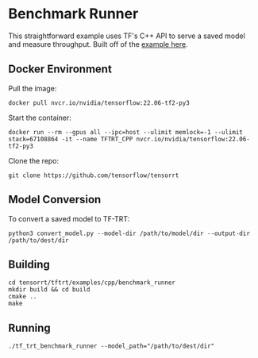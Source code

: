 # Benchmark Runner

This straightforward example uses TF's C++ API to serve a saved model and measure throughput. Built off of the [example here](https://github.com/tensorflow/tensorrt/tree/fb0a2cf638c8707041e42451c601247f04c7e6d8/tftrt/examples/cpp/image-classification).

## Docker Environment

Pull the image:

```
docker pull nvcr.io/nvidia/tensorflow:22.06-tf2-py3
```

Start the container:

```
docker run --rm --gpus all --ipc=host --ulimit memlock=-1 --ulimit stack=67108864 -it --name TFTRT_CPP nvcr.io/nvidia/tensorflow:22.06-tf2-py3
```

Clone the repo:

```
git clone https://github.com/tensorflow/tensorrt
```

## Model Conversion

To convert a saved model to TF-TRT:

```
python3 convert_model.py --model-dir /path/to/model/dir --output-dir /path/to/dest/dir
```

## Building

```
cd tensorrt/tftrt/examples/cpp/benchmark_runner
mkdir build && cd build
cmake ..
make
```

## Running

```
./tf_trt_benchmark_runner --model_path="/path/to/dest/dir"
```

